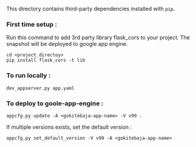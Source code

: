 This directory contains third-party dependencies installed with `pip`.

### First time setup :
Run this command to add 3rd party library flask_cors to your project.  The snapshot will be deployed to google app engine.
```
cd <project_directoy>
pip install flask_cors -t lib
```

###  To run locally :
```
dev_appserver.py app.yaml
```

### To deploy to goole-app-engine :
```
appcfg.py update -A <gokitebaja-app-name> -V v99 .
```

If multiple versions exists, set the default version  :
```
appcfg.py set_default_version -V v99 -A <gokitebaja-app-name> 
```
